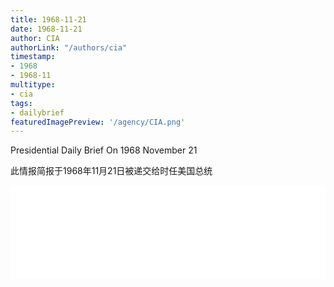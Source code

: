 ```yaml
---
title: 1968-11-21
date: 1968-11-21
author: CIA 
authorLink: "/authors/cia"
timestamp: 
- 1968
- 1968-11
multitype: 
- cia
tags: 
- dailybrief
featuredImagePreview: '/agency/CIA.png'
---
```



Presidential Daily Brief On 1968 November 21

此情报简报于1968年11月21日被递交给时任美国总统

<!--more-->





<div id="over" style="width:100%; overflow:hidden"> <iframe id="sFrame" name="sFrame" frameborder="no" border="0"  allowfullscreen marginwidth="0" scrolling="no" src = " /CIA/1968-11-21.html "  style = " position:absulute; width: 806px; top: 300;" > </iframe> </div>